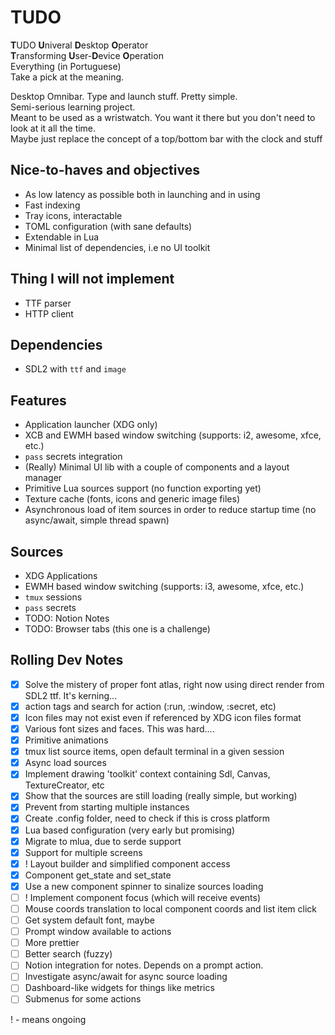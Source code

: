 # TUDO
**T**UDO **U**niveral **D**esktop **O**perator  
**T**ransforming **U**ser-**D**evice **O**peration  
Everything (in Portuguese)  
Take a pick at the meaning.  

Desktop Omnibar. Type and launch stuff. Pretty simple.  
Semi-serious learning project.  
Meant to be used as a wristwatch. You want it there but you don't need to look at it all the time.  
Maybe just replace the concept of a top/bottom bar with the clock and stuff  

## Nice-to-haves and objectives
- As low latency as possible both in launching and in using
- Fast indexing
- Tray icons, interactable
- TOML configuration (with sane defaults)
- Extendable in Lua
- Minimal list of dependencies, i.e no UI toolkit

## Thing I will **not** implement
- TTF parser
- HTTP client
## Dependencies
- SDL2 with `ttf` and `image`

## Features
- Application launcher (XDG only)
- XCB and EWMH based window switching (supports: i2, awesome, xfce, etc.)
- `pass` secrets integration
- (Really) Minimal UI lib with a couple of components and a layout manager
- Primitive Lua sources support (no function exporting yet)
- Texture cache (fonts, icons and generic image files)
- Asynchronous load of item sources in order to reduce startup time (no async/await, simple thread spawn)

## Sources
- XDG Applications
- EWMH based window switching (supports: i3, awesome, xfce, etc.)
- `tmux` sessions
- `pass` secrets
- TODO: Notion Notes
- TODO: Browser tabs (this one is a challenge)

## Rolling Dev Notes
- [x] Solve the mistery of proper font atlas, right now using direct render from SDL2 ttf. It's kerning...
- [x] action tags and search for action (:run, :window, :secret, etc)
- [x] Icon files may not exist even if referenced by XDG icon files format
- [x] Various font sizes and faces. This was hard....
- [x] Primitive animations
- [x] tmux list source items, open default terminal in a given session
- [x] Async load sources
- [x] Implement drawing 'toolkit' context containing Sdl, Canvas, TextureCreator, etc
- [x] Show that the sources are still loading (really simple, but working)
- [x] Prevent from starting multiple instances
- [x] Create .config folder, need to check if this is cross platform
- [x] Lua based configuration (very early but promising)
- [x] Migrate to mlua, due to serde support
- [x] Support for multiple screens
- [x] ! Layout builder and simplified component access
- [x] Component get_state and set_state
- [x] Use a new component spinner to sinalize sources loading
- [ ] ! Implement component focus (which will receive events)
- [ ] Mouse coords translation to local component coords and list item click
- [ ] Get system default font, maybe
- [ ] Prompt window available to actions
- [ ] More prettier  
- [ ] Better search (fuzzy)
- [ ] Notion integration for notes. Depends on a prompt action.
- [ ] Investigate async/await for async source loading
- [ ] Dashboard-like widgets for things like metrics
- [ ] Submenus for some actions

! - means ongoing
